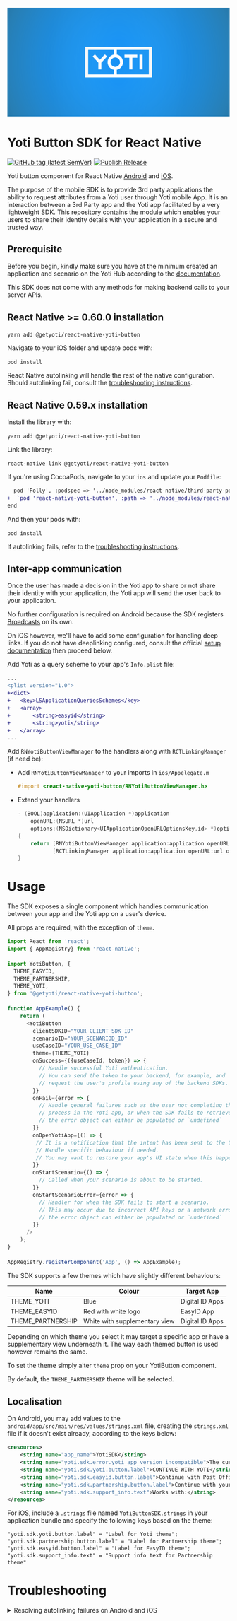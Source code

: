 ![YotiBanner](./yoti_banner.png)

# Yoti Button SDK for React Native

[![GitHub tag (latest SemVer)](https://img.shields.io/github/v/tag/getyoti/react-native-sdk-button?label=latest%20release)](https://github.com/getyoti/react-native-sdk-button/releases) [![Publish Release](https://github.com/getyoti/react-native-sdk-button/workflows/Publish%20Release/badge.svg)](https://github.com/getyoti/react-native-sdk-button/actions?query=workflow%3A%22Publish+Release%22)

Yoti button component for React Native [Android]([https://github.com/getyoti/android-sdk-button](https://github.com/getyoti/android-sdk-button)) and [iOS]([https://github.com/getyoti/ios-sdk-button](https://github.com/getyoti/ios-sdk-button)).

The purpose of the mobile SDK is to provide 3rd party applications the ability to request attributes from a Yoti user through Yoti mobile App. It is an interaction between a 3rd Party app and the Yoti app facilitated by a very lightweight SDK. This repository contains the module which enables your users to share their identity details with your application in a secure and trusted way.

## Prerequisite

Before you begin, kindly make sure you have at the minimum created an application and scenario on the Yoti Hub according to the [documentation](https://developers.yoti.com/yoti/getting-started-hub).

This SDK does not come with any methods for making backend calls to your server APIs.

## React Native >= 0.60.0 installation

`yarn add @getyoti/react-native-yoti-button`

Navigate to your iOS folder and update pods with:

`pod install`

React Native autolinking will handle the rest of the native configuration. Should autolinking fail, consult the [troubleshooting instructions](#troubleshooting).

## React Native 0.59.x installation

Install the library with:

`yarn add @getyoti/react-native-yoti-button`

Link the library:

`react-native link @getyoti/react-native-yoti-button`

If you're using CocoaPods, navigate to your `ios` and update your `Podfile`:

```diff
  pod 'Folly', :podspec => '../node_modules/react-native/third-party-podspecs/Folly.podspec'
+  `pod 'react-native-yoti-button', :path => '../node_modules/react-native-yoti-button/react-native-yoti-button.podspec'`
end
```

And then your pods with:

`pod install`

If autolinking fails, refer to the [troubleshooting instructions](#troubleshooting).

## Inter-app communication

Once the user has made a decision in the Yoti app to share or not share their identity with your application, the Yoti app will send the user back to your application.

No further configuration is required on Android because the SDK registers [Broadcasts](https://developer.android.com/guide/components/broadcasts) on its own.

On iOS however, we'll have to add some configuration for handling deep links. If you do not have deeplinking configured, consult the official [setup documentation](https://reactnative.dev/docs/linking) then proceed below.

Add Yoti as a query scheme to your app's `Info.plist` file:

```diff
...
<plist version="1.0">
+<dict>
+	<key>LSApplicationQueriesSchemes</key>
+	<array>
+  		<string>easyid</string>
+  		<string>yoti</string>
+	</array>
...
```

Add `RNYotiButtonViewManager` to the handlers along with `RCTLinkingManager` (if need be):

- Add `RNYotiButtonViewManager` to your imports in `ios/Appelegate.m`

  ```objective-c
  #import <react-native-yoti-button/RNYotiButtonViewManager.h>
  ```

- Extend your handlers

  ```objective-c
  - (BOOL)application:(UIApplication *)application
      openURL:(NSURL *)url
      options:(NSDictionary<UIApplicationOpenURLOptionsKey,id> *)options
  {
      return [RNYotiButtonViewManager application:application openURL:url options:options] ||
             [RCTLinkingManager application:application openURL:url options:options];
  }
   ```

# Usage

The SDK exposes a single component which handles communication between your app and the Yoti app on a user's device.

All props are required, with the exception of `theme`.

```javascript
import React from 'react';
import { AppRegistry} from 'react-native';

import YotiButton, {
  THEME_EASYID,
  THEME_PARTNERSHIP,
  THEME_YOTI,
} from '@getyoti/react-native-yoti-button';

function AppExample() {
    return (
      <YotiButton
        clientSDKID="YOUR_CLIENT_SDK_ID"
        scenarioID="YOUR_SCENARIOD_ID"
        useCaseID="YOUR_USE_CASE_ID"
        theme={THEME_YOTI}
        onSuccess={({useCaseId, token}) => {
          // Handle successful Yoti authentication.
          // You can send the token to your backend, for example, and
          // request the user's profile using any of the backend SDKs.
        }}
        onFail={error => {
          // Handle general failures such as the user not completing the Share
          // process in the Yoti app, or when the SDK fails to retrieve a useCaseID and token
          // the error object can either be populated or `undefined`
        }}
        onOpenYotiApp={() => {
         // It is a notification that the intent has been sent to the Yoti app.
         // Handle specific behaviour if needed.
         // You may want to restore your app's UI state when this happens.
        }}
        onStartScenario={() => {
          // Called when your scenario is about to be started.
        }}
        onStartScenarioError={error => {
          // Handler for when the SDK fails to start a scenario.
          // This may occur due to incorrect API keys or a network error.
          // the error object can either be populated or `undefined`
        }}
      />
    );
}

AppRegistry.registerComponent('App', () => AppExample);
```

The SDK supports a few themes which have slightly different behaviours:

|Name              |Colour                         |Target App     |
|------------------|-------------------------------|---------------|
|THEME_YOTI        |Blue                           |Digital ID Apps|
|THEME_EASYID      |Red with white logo            |EasyID App     |
|THEME_PARTNERSHIP |White with supplementary view  |Digital ID Apps|

Depending on which theme you select it may target a specific app or have a supplementary view underneath it.
The way each themed button is used however remains the same.

To set the theme simply alter `theme` prop on your YotiButton component.

By default, the `THEME_PARTNERSHIP` theme will be selected.

## Localisation
On Android, you may add values to the `android/app/src/main/res/values/strings.xml` file, creating the `strings.xml` file if it doesn't exist already, according to the keys below:

```xml
<resources>
    <string name="app_name">YotiSDK</string>
    <string name="yoti.sdk.error.yoti_app_version_incompatible">The current Yoti app installed is not compatible, please update your Yoti app.</string>
    <string name="yoti.sdk.yoti.button.label">CONTINUE WITH YOTI</string>
    <string name="yoti.sdk.easyid.button.label">Continue with Post Office EasyID</string>
    <string name="yoti.sdk.partnership.button.label">Continue with your Digital ID</string>
    <string name="yoti.sdk.support_info.text">Works with:</string>
</resources>
```

For iOS, include a `.strings` file named `YotiButtonSDK.strings` in your application bundle and specify the following keys based on the theme:

```
"yoti.sdk.yoti.button.label" = "Label for Yoti theme";
"yoti.sdk.partnership.button.label" = "Label for Partnership theme";
"yoti.sdk.easyid.button.label" = "Label for EasyID theme";
"yoti.sdk.support_info.text" = "Support info text for Partnership theme"
```

# Troubleshooting

<details>
	<summary>Resolving autolinking failures on Android and iOS</summary>


### iOS

Linker errors pertaining to Swift libraries such as `swiftFoundation` can be resolved with one or more of the solutions mentioned [in this oft-quoted StackOverflow discussion](https://stackoverflow.com/questions/52536380/why-linker-link-static-libraries-with-errors-ios), depending on your React Native version and project setup.

### Android

Android linking is performed in 3 steps:

#### android/settings.gradle

Add the following to your settings.gradle file as a new entry before the last line which has `include ':app'`:

```diff
+   include ':react-native-yoti-button'
+   project(':react-native-yoti-button').projectDir = new
+   File(rootProject.projectDir, '../node_modules/react-native-yoti-button/src/android')

    include ':app'
```

#### android/app/build.gradle

Find the `dependencies` block in your build.gradle file and add `implementation project(':react-native-yoti-button')`:

```diff
dependencies {
   ...
+   implementation project(':react-native-yoti-button')
}
```


#### android/app/src/main/java/..../MainApplication.java

Add an import for the package:

```diff
import android.app.Application;
import com.facebook.react.ReactApplication;
+ import com.yoti.reactnative.RNYotiButtonPackage;
```

Find the `getPackages` function and add `new RNYotiButtonPackage()` to the list of packages.

```diff
@Override
protected List<ReactPackage> getPackages() {
    return Arrays.<ReactPackage>asList(
        new MainReactPackage(),
+       new RNYotiButtonPackage(),
        ...
```

</details>

